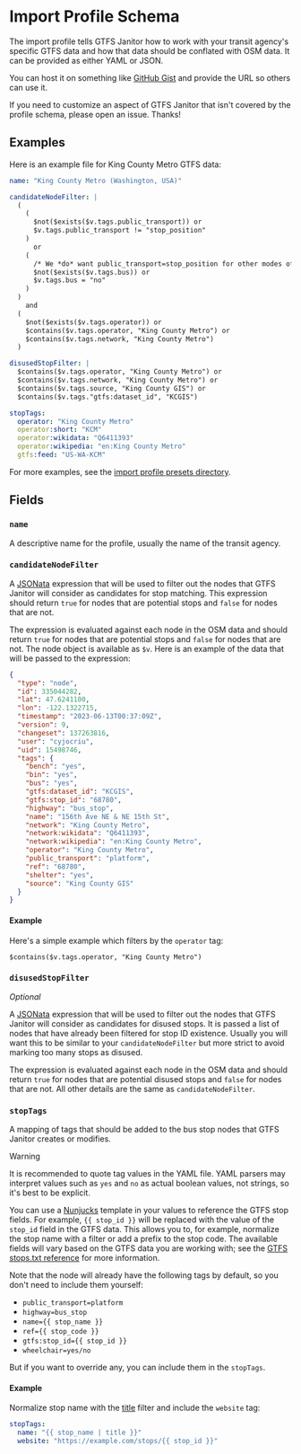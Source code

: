 # Import Profile Schema

The import profile tells GTFS Janitor how to work with your transit agency's specific GTFS data and how that data should be conflated with OSM data. It can be provided as either YAML or JSON.

You can host it on something like [GitHub Gist](https://gist.github.com/) and provide the URL so others can use it.

If you need to customize an aspect of GTFS Janitor that isn't covered by the profile schema, please open an issue. Thanks!

## Examples

Here is an example file for King County Metro GTFS data:

```yaml
name: "King County Metro (Washington, USA)"

candidateNodeFilter: |
  (
    (
      $not($exists($v.tags.public_transport)) or
      $v.tags.public_transport != "stop_position"
    )
      or
    (
      /* We *do* want public_transport=stop_position for other modes of transport, like tram and rail */
      $not($exists($v.tags.bus)) or
      $v.tags.bus = "no"
    )
  )
    and
  (
    $not($exists($v.tags.operator)) or
    $contains($v.tags.operator, "King County Metro") or
    $contains($v.tags.network, "King County Metro")
  )

disusedStopFilter: |
  $contains($v.tags.operator, "King County Metro") or
  $contains($v.tags.network, "King County Metro") or
  $contains($v.tags.source, "King County GIS") or
  $contains($v.tags."gtfs:dataset_id", "KCGIS")

stopTags:
  operator: "King County Metro"
  operator:short: "KCM"
  operator:wikidata: "Q6411393"
  operator:wikipedia: "en:King County Metro"
  gtfs:feed: "US-WA-KCM"
```

For more examples, see the [import profile presets directory](../src/lib/pipeline/profile/presets).

## Fields

### `name`

A descriptive name for the profile, usually the name of the transit agency.

### `candidateNodeFilter`

A [JSONata](https://jsonata.org/) expression that will be used to filter out the nodes that GTFS Janitor will consider as candidates for stop matching. This expression should return `true` for nodes that are potential stops and `false` for nodes that are not.

The expression is evaluated against each node in the OSM data and should return `true` for nodes that are potential stops and `false` for nodes that are not. The node object is available as `$v`. Here is an example of the data that will be passed to the expression:

```json
{
  "type": "node",
  "id": 335044282,
  "lat": 47.6241100,
  "lon": -122.1322715,
  "timestamp": "2023-06-13T00:37:09Z",
  "version": 9,
  "changeset": 137263816,
  "user": "cyjocriu",
  "uid": 15498746,
  "tags": {
    "bench": "yes",
    "bin": "yes",
    "bus": "yes",
    "gtfs:dataset_id": "KCGIS",
    "gtfs:stop_id": "68780",
    "highway": "bus_stop",
    "name": "156th Ave NE & NE 15th St",
    "network": "King County Metro",
    "network:wikidata": "Q6411393",
    "network:wikipedia": "en:King County Metro",
    "operator": "King County Metro",
    "public_transport": "platform",
    "ref": "68780",
    "shelter": "yes",
    "source": "King County GIS"
  }
}
```

#### Example

Here's a simple example which filters by the `operator` tag:

```jsonata
$contains($v.tags.operator, "King County Metro")
```

### `disusedStopFilter`

_Optional_

A [JSONata](https://jsonata.org/) expression that will be used to filter out the nodes that GTFS Janitor will consider as candidates for disused stops. It is passed a list of nodes that have already been filtered for stop ID existence. Usually you will want this to be similar to your `candidateNodeFilter` but more strict to avoid marking too many stops as disused.

The expression is evaluated against each node in the OSM data and should return `true` for nodes that are potential disused stops and `false` for nodes that are not. All other details are the same as `candidateNodeFilter`.

### `stopTags`

A mapping of tags that should be added to the bus stop nodes that GTFS Janitor creates or modifies.

> [!WARNING]  
> It is recommended to quote tag values in the YAML file. YAML parsers may interpret values such as `yes` and `no` as actual boolean values, not strings, so it's best to be explicit.

You can use a [Nunjucks](https://mozilla.github.io/nunjucks/) template in your values to reference the GTFS stop fields. For example, `{{ stop_id }}` will be replaced with the value of the `stop_id` field in the GTFS data. This allows you to, for example, normalize the stop name with a filter or add a prefix to the stop code. The available fields will vary based on the GTFS data you are working with; see the [GTFS stops.txt reference](https://gtfs.org/schedule/reference/#stopstxt) for more information.

Note that the node will already have the following tags by default, so you don't need to include them yourself:

- `public_transport=platform`
- `highway=bus_stop`
- `name={{ stop_name }}`
- `ref={{ stop_code }}`
- `gtfs:stop_id={{ stop_id }}`
- `wheelchair=yes/no`

But if you want to override any, you can include them in the `stopTags`.

#### Example

Normalize stop name with the [title](https://mozilla.github.io/nunjucks/templating.html#title) filter and include the `website` tag:

```yaml
stopTags:
  name: "{{ stop_name | title }}"
  website: "https://example.com/stops/{{ stop_id }}"
```
